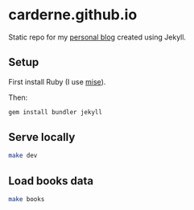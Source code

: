 # carderne.github.io

Static repo for my [personal blog](https://rdrn.me/) created using Jekyll.

## Setup
First install Ruby (I use [mise](https://mise.jdx.dev/)).

Then:
```bash
gem install bundler jekyll
```

## Serve locally
```bash
make dev
```

## Load books data
```bash
make books
```
